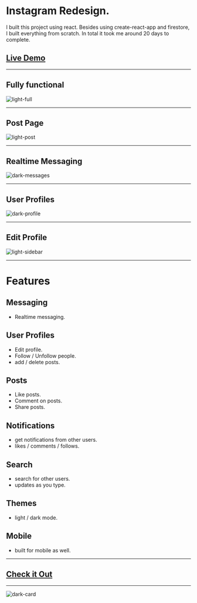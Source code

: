 # Instagram Redesign.

I built this project using react. Besides using create-react-app and firestore, I built everything from scratch.
In total it took me around 20 days to complete.

## [Live Demo](https://joshwrn.github.io/instagram-clone/)

---

## Fully functional

![light-full](https://user-images.githubusercontent.com/81135679/127759363-ae01e135-041d-4f2e-9139-6e1a3ffed70b.png)

---

## Post Page

![light-post](https://user-images.githubusercontent.com/81135679/127759378-f87072b8-9640-4882-a9af-3e370b7452cb.png)

---

## Realtime Messaging

![dark-messages](https://user-images.githubusercontent.com/81135679/127759447-011a5111-8f03-4b75-9f0e-b9b77009649b.png)

---

## User Profiles

![dark-profile](https://user-images.githubusercontent.com/81135679/127759580-7e0aa20d-d922-4e10-bc5f-9a7ab371cef0.png)

---

## Edit Profile

![light-sidebar](https://user-images.githubusercontent.com/81135679/127760114-352ef70b-d49c-4881-a8a2-ddf5068e8f3e.png)

---

# Features

## Messaging

- Realtime messaging.

## User Profiles

- Edit profile.
- Follow / Unfollow people.
- add / delete posts.

## Posts

- Like posts.
- Comment on posts.
- Share posts.

## Notifications

- get notifications from other users.
- likes / comments / follows.

## Search

- search for other users.
- updates as you type.

## Themes

- light / dark mode.

## Mobile

- built for mobile as well.

---

## [Check it Out](https://joshwrn.github.io/instagram-clone/)

---

![dark-card](https://user-images.githubusercontent.com/81135679/127759890-8896ec32-eb43-4e55-8e03-d374663b0ca3.png)
